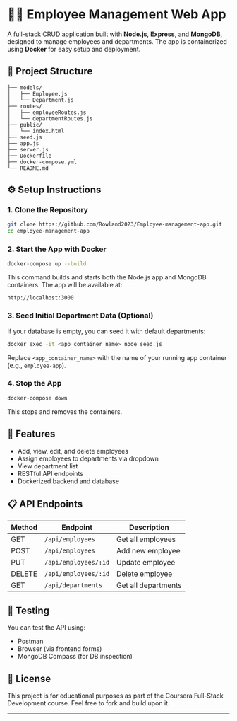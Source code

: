 
# 🧑‍💼 Employee Management Web App

A full-stack CRUD application built with **Node.js**, **Express**, and **MongoDB**, designed to manage employees and departments. The app is containerized using **Docker** for easy setup and deployment.

## 📁 Project Structure

```
├── models/
│   ├── Employee.js
│   └── Department.js
├── routes/
│   ├── employeeRoutes.js
│   └── departmentRoutes.js
├── public/
│   └── index.html
├── seed.js
├── app.js
├── server.js
├── Dockerfile
├── docker-compose.yml
└── README.md
```

## ⚙️ Setup Instructions

### 1. Clone the Repository

```bash
git clone https://github.com/Rowland2023/Employee-management-app.git
cd employee-management-app
```

### 2. Start the App with Docker

```bash
docker-compose up --build
```

This command builds and starts both the Node.js app and MongoDB containers. The app will be available at:

```
http://localhost:3000
```

### 3. Seed Initial Department Data (Optional)

If your database is empty, you can seed it with default departments:

```bash
docker exec -it <app_container_name> node seed.js
```

Replace `<app_container_name>` with the name of your running app container (e.g., `employee-app`).

### 4. Stop the App

```bash
docker-compose down
```

This stops and removes the containers.

## 🚀 Features

- Add, view, edit, and delete employees
- Assign employees to departments via dropdown
- View department list
- RESTful API endpoints
- Dockerized backend and database

## 📋 API Endpoints

| Method | Endpoint             | Description              |
|--------|----------------------|--------------------------|
| GET    | `/api/employees`     | Get all employees        |
| POST   | `/api/employees`     | Add new employee         |
| PUT    | `/api/employees/:id` | Update employee          |
| DELETE | `/api/employees/:id` | Delete employee          |
| GET    | `/api/departments`   | Get all departments      |

## 🧪 Testing

You can test the API using:
- Postman
- Browser (via frontend forms)
- MongoDB Compass (for DB inspection)

## 📄 License

This project is for educational purposes as part of the Coursera Full-Stack Development course. Feel free to fork and build upon it.

---

```


